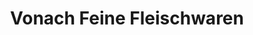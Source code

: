 ---
title: "Vonach Feine Fleischwaren"
url: /hohenems/vonach-feine-fleischwaren/
shop: Großhandel
---